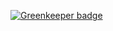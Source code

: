 

[![Greenkeeper badge](https://badges.greenkeeper.io/vitorcamachoo/vitorcamachoo.github.io.svg)](https://greenkeeper.io/)